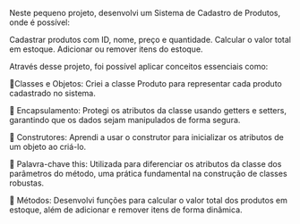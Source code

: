 Neste pequeno projeto, desenvolvi um Sistema de Cadastro de Produtos, onde é possível:

Cadastrar produtos com ID, nome, preço e quantidade.
Calcular o valor total em estoque.
Adicionar ou remover itens do estoque.

Através desse projeto, foi possível aplicar conceitos essenciais como: 

🔹Classes e Objetos: Criei a classe Produto para representar cada produto 
cadastrado no sistema.

🔹 Encapsulamento: Protegi os atributos da classe usando getters e setters, garantindo que os dados sejam manipulados de forma segura.

🔹 Construtores: Aprendi a usar o construtor para inicializar os atributos de um objeto ao criá-lo.

🔹 Palavra-chave this: Utilizada para diferenciar os atributos da classe dos parâmetros do método, uma prática fundamental na construção de classes robustas.

🔹 Métodos: Desenvolvi funções para calcular o valor total dos produtos em estoque, além de adicionar e remover itens de forma dinâmica.
